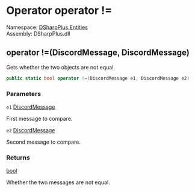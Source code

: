 # Operator operator \!=

Namespace: [DSharpPlus.Entities](DSharpPlus.Entities.md)  
Assembly: DSharpPlus.dll

## <a id="DSharpPlus_Entities_DiscordMessage_op_Inequality_DSharpPlus_Entities_DiscordMessage_DSharpPlus_Entities_DiscordMessage_"></a>operator \!=\(DiscordMessage, DiscordMessage\)

Gets whether the two <xref href="DSharpPlus.Entities.DiscordMessage" data-throw-if-not-resolved="false"></xref> objects are not equal.

```csharp
public static bool operator !=(DiscordMessage e1, DiscordMessage e2)
```

### Parameters

`e1` [DiscordMessage](DSharpPlus.Entities.DiscordMessage.md)

First message to compare.

`e2` [DiscordMessage](DSharpPlus.Entities.DiscordMessage.md)

Second message to compare.

### Returns

[bool](https://learn.microsoft.com/dotnet/api/system.boolean)

Whether the two messages are not equal.

